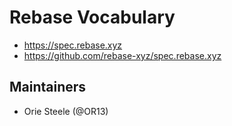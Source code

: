 # Rebase Vocabulary

- https://spec.rebase.xyz
- https://github.com/rebase-xyz/spec.rebase.xyz

## Maintainers

- Orie Steele (@OR13)
